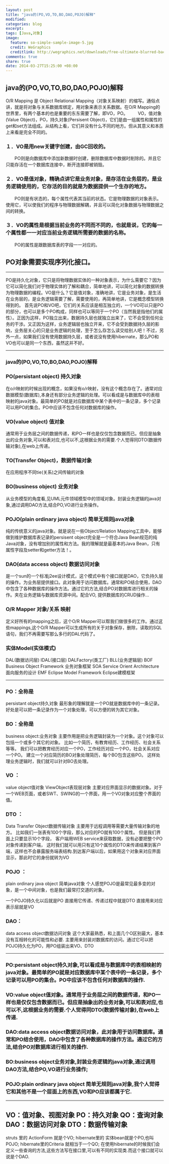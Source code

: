 ```yaml
---
layout: post
title: "java的(PO,VO,TO,BO,DAO,POJO)解释"
modified:
categories: blog
excerpt:
tags: [Java,对象]
image:
  feature: so-simple-sample-image-5.jpg
  credit: WeGraphics
  creditlink: http://wegraphics.net/downloads/free-ultimate-blurred-background-pack/
comments: true
share: true
date: 2014-03-27T15:25:00 +08:00
---
```



## java的(PO,VO,TO,BO,DAO,POJO)解释
 
 O/R Mapping 是 Object Relational Mapping（对象关系映射）的缩写。通俗点讲，就是将对象与关系数据库绑定，用对象来表示关系数据。在O/R Mapping的世界里，有两个基本的也是重要的东东需要了解，即VO，PO。
　　VO，值对象(Value Object)，PO，持久对象(Persisent Object)，它们是由一组属性和属性的get和set方法组成。从结构上看，它们并没有什么不同的地方。但从其意义和本质上来看是完全不同的。

### １．VO是用new关键字创建，由GC回收的。 
　　PO则是向数据库中添加新数据时创建，删除数据库中数据时削除的。并且它只能存活在一个数据库连接中，断开连接即被销毁。 

### ２．VO是值对象，精确点讲它是业务对象，是存活在业务层的，是业务逻辑使用的，它存活的目的就是为数据提供一个生存的地方。 
　　PO则是有状态的，每个属性代表其当前的状态。它是物理数据的对象表示。使用它，可以使我们的程序与物理数据解耦，并且可以简化对象数据与物理数据之间的转换。

### ３．VO的属性是根据当前业务的不同而不同的，也就是说，它的每一个属性都一一对应当前业务逻辑所需要的数据的名称。 
　　PO的属性是跟数据库表的字段一一对应的。

## PO对象需要实现序列化接口。
-------------------------------------------------

PO是持久化对象，它只是将物理数据实体的一种对象表示，为什么需要它？因为它可以简化我们对于物理实体的了解和耦合，简单地讲，可以简化对象的数据转换为物理数据的编程。VO是什么？它是值对象，准确地讲，它是业务对象，是生活在业务层的，是业务逻辑需要了解，需要使用的，再简单地讲，它是概念模型转换得到的。 
首先说PO和VO吧，它们的关系应该是相互独立的，一个VO可以只是PO的部分，也可以是多个PO构成，同样也可以等同于一个PO（当然我是指他们的属性）。正因为这样，PO独立出来，数据持久层也就独立出来了，它不会受到任何业务的干涉。又正因为这样，业务逻辑层也独立开来，它不会受到数据持久层的影响，业务层关心的只是业务逻辑的处理，至于怎么存怎么读交给别人吧！不过，另外一点，如果我们没有使用数据持久层，或者说没有使用hibernate，那么PO和VO也可以是同一个东西，虽然这并不好。 


----------------------------------------------------
### java的(PO,VO,TO,BO,DAO,POJO)解释
 
### PO(persistant object) 持久对象 
在o/r映射的时候出现的概念，如果没有o/r映射，没有这个概念存在了。通常对应数据模型(数据库),本身还有部分业务逻辑的处理。可以看成是与数据库中的表相映射的java对象。最简单的PO就是对应数据库中某个表中的一条记录，多个记录可以用PO的集合。PO中应该不包含任何对数据库的操作。 

### VO(value object) 值对象 
通常用于业务层之间的数据传递，和PO一样也是仅仅包含数据而已。但应是抽象出的业务对象,可以和表对应,也可以不,这根据业务的需要.个人觉得同DTO(数据传输对象),在web上传递。 

### TO(Transfer Object)，数据传输对象
在应用程序不同tie(关系)之间传输的对象 

### BO(business object) 业务对象 
从业务模型的角度看,见UML元件领域模型中的领域对象。封装业务逻辑的java对象,通过调用DAO方法,结合PO,VO进行业务操作。 

### POJO(plain ordinary java object) 简单无规则java对象
纯的传统意义的java对象。就是说在一些Object/Relation Mapping工具中，能够做到维护数据库表记录的persisent object完全是一个符合Java Bean规范的纯Java对象，没有增加别的属性和方法。我的理解就是最基本的Java Bean，只有属性字段及setter和getter方法！。 

### DAO(data access object) 数据访问对象 
是一个sun的一个标准j2ee设计模式，这个模式中有个接口就是DAO，它负持久层的操作。为业务层提供接口。此对象用于访问数据库。通常和PO结合使用，DAO中包含了各种数据库的操作方法。通过它的方法,结合PO对数据库进行相关的操作。夹在业务逻辑与数据库资源中间。配合VO, 提供数据库的CRUD操作... 

### O/R Mapper 对象/关系 映射   
定义好所有的mapping之后，这个O/R Mapper可以帮我们做很多的工作。通过这些mappings,这个O/R Mapper可以生成所有的关于对象保存，删除，读取的SQL语句，我们不再需要写那么多行的DAL代码了。 

### 实体Model(实体模式) 
DAL(数据访问层) 
IDAL(接口层) 
DALFactory(类工厂) 
BLL(业务逻辑层) 
BOF     Business Object Framework       业务对象框架 
SOA     Service Orient Architecture     面向服务的设计 
EMF     Eclipse Model Framework         Eclipse建模框架

----------------------------------------
 
### PO：全称是
persistant object持久对象
最形象的理解就是一个PO就是数据库中的一条记录。
好处是可以把一条记录作为一个对象处理，可以方便的转为其它对象。

### BO：全称是
business object:业务对象
主要作用是把业务逻辑封装为一个对象。这个对象可以包括一个或多个其它的对象。
比如一个简历，有教育经历、工作经历、社会关系等等。
我们可以把教育经历对应一个PO，工作经历对应一个PO，社会关系对应一个PO。
建立一个对应简历的BO对象处理简历，每个BO包含这些PO。
这样处理业务逻辑时，我们就可以针对BO去处理。

### VO ：
value object值对象
ViewObject表现层对象
主要对应界面显示的数据对象。对于一个WEB页面，或者SWT、SWING的一个界面，用一个VO对象对应整个界面的值。

### DTO ：
Data Transfer Object数据传输对象
主要用于远程调用等需要大量传输对象的地方。
比如我们一张表有100个字段，那么对应的PO就有100个属性。
但是我们界面上只要显示10个字段，
客户端用WEB service来获取数据，没有必要把整个PO对象传递到客户端，
这时我们就可以用只有这10个属性的DTO来传递结果到客户端，这样也不会暴露服务端表结构.到达客户端以后，如果用这个对象来对应界面显示，那此时它的身份就转为VO

### POJO ：
plain ordinary java object 简单java对象
个人感觉POJO是最常见最多变的对象，是一个中间对象，也是我们最常打交道的对象。

一个POJO持久化以后就是PO
直接用它传递、传递过程中就是DTO
直接用来对应表示层就是VO

### DAO：
data access object数据访问对象
这个大家最熟悉，和上面几个O区别最大，基本没有互相转化的可能性和必要.
主要用来封装对数据库的访问。通过它可以把POJO持久化为PO，用PO组装出来VO、DTO

-----------------------------------------------------------------

### PO:persistant object持久对象,可以看成是与数据库中的表相映射的java对象。最简单的PO就是对应数据库中某个表中的一条记录，多个记录可以用PO的集合。PO中应该不包含任何对数据库的操作.                                                                                        
        
### VO:value object值对象。通常用于业务层之间的数据传递，和PO一样也是仅仅包含数据而已。但应是抽象出的业务对象,可以和表对应,也可以不,这根据业务的需要.个人觉得同DTO(数据传输对象),在web上传递. 


### DAO:data access object数据访问对象，此对象用于访问数据库。通常和PO结合使用，DAO中包含了各种数据库的操作方法。通过它的方法,结合PO对数据库进行相关的操作. 


### BO:business object业务对象,封装业务逻辑的java对象,通过调用DAO方法,结合PO,VO进行业务操作; 


### POJO:plain ordinary java object 简单无规则java对象,我个人觉得它和其他不是一个层面上的东西,VO和PO应该都属于它.


---------------------------------------------
VO：值对象、视图对象
PO：持久对象
QO：查询对象
DAO：数据访问对象
DTO：数据传输对象
----------------------------------------

struts 里的 ActionForm 就是个VO;
hibernate里的 实体bean就是个PO,也叫POJO;
hibernate里的Criteria 就相当于一个QO;
在使用hibernate的时候我们会定义一些查询的方法,这些方法写在接口里,可以有不同的实现类.而这个接口就可以说是个DAO.


